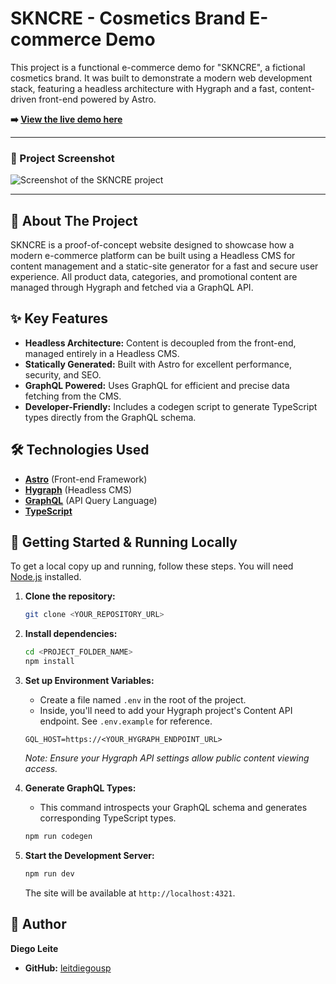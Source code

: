# SKNCRE - Cosmetics Brand E-commerce Demo

This project is a functional e-commerce demo for "SKNCRE", a fictional cosmetics brand. It was built to demonstrate a modern web development stack, featuring a headless architecture with Hygraph and a fast, content-driven front-end powered by Astro.

**➡️ [View the live demo here](https://skncre-cosmetics-hygraph-astro.vercel.app/)**

---

### 📸 Project Screenshot

![Screenshot of the SKNCRE project](https://path/image.png)

---

## 🎯 About The Project

SKNCRE is a proof-of-concept website designed to showcase how a modern e-commerce platform can be built using a Headless CMS for content management and a static-site generator for a fast and secure user experience. All product data, categories, and promotional content are managed through Hygraph and fetched via a GraphQL API.

## ✨ Key Features

- **Headless Architecture:** Content is decoupled from the front-end, managed entirely in a Headless CMS.
- **Statically Generated:** Built with Astro for excellent performance, security, and SEO.
- **GraphQL Powered:** Uses GraphQL for efficient and precise data fetching from the CMS.
- **Developer-Friendly:** Includes a codegen script to generate TypeScript types directly from the GraphQL schema.

## 🛠️ Technologies Used

- **[Astro](https://astro.build/)** (Front-end Framework)
- **[Hygraph](https://hygraph.com/)** (Headless CMS)
- **[GraphQL](https://graphql.org/)** (API Query Language)
- **[TypeScript](https://www.typescriptlang.org/)**

## 🚀 Getting Started & Running Locally

To get a local copy up and running, follow these steps. You will need [Node.js](https://nodejs.org/) installed.

1.  **Clone the repository:**
    ```sh
    git clone <YOUR_REPOSITORY_URL>
    ```

2.  **Install dependencies:**
    ```sh
    cd <PROJECT_FOLDER_NAME>
    npm install
    ```

3.  **Set up Environment Variables:**
    - Create a file named `.env` in the root of the project.
    - Inside, you'll need to add your Hygraph project's Content API endpoint. See `.env.example` for reference.
    ```
    GQL_HOST=https://<YOUR_HYGRAPH_ENDPOINT_URL>
    ```
    *Note: Ensure your Hygraph API settings allow public content viewing access.*

4.  **Generate GraphQL Types:**
    - This command introspects your GraphQL schema and generates corresponding TypeScript types.
    ```sh
    npm run codegen
    ```

5.  **Start the Development Server:**
    ```sh
    npm run dev
    ```
    The site will be available at `http://localhost:4321`.

## 👤 Author

**Diego Leite**
-   **GitHub:** [leitdiegousp](https://github.com/leitdiegousp)
